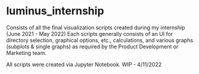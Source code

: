 # luminus_internship
Consists of all the final visualization scripts created during my internship (June 2021 - May 2022)
Each scripts generally consists of an UI for directory selection, graphical options, etc., calculations, and various graphs (subplots & single graphs) as required by the Product Development or Marketing team.

All scripts were created via Jupyter Notebook.
WIP - 4/11/2022
